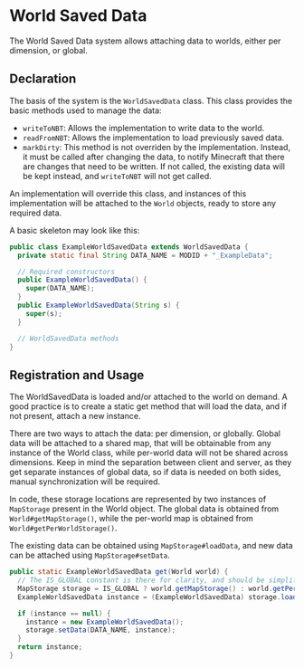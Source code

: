 World Saved Data
================

The World Saved Data system allows attaching data to worlds, either per dimension, or global.

Declaration
-----------

The basis of the system is the `WorldSavedData` class. This class provides the basic methods used to manage the data:

* `writeToNBT`: Allows the implementation to write data to the world.
* `readFromNBT`: Allows the implementation to load previously saved data.
* `markDirty`: This method is not overriden by the implementation. Instead, it must be called after changing the data, to notify Minecraft that there are changes that need to be written. If not called, the existing data will be kept instead, and `writeToNBT` will not get called.

An implementation will override this class, and instances of this implementation will be attached to the `World` objects, ready to store any required data.

A basic skeleton may look like this:

```Java
public class ExampleWorldSavedData extends WorldSavedData {
  private static final String DATA_NAME = MODID + "_ExampleData";

  // Required constructors
  public ExampleWorldSavedData() {
    super(DATA_NAME);
  }
  public ExampleWorldSavedData(String s) {
    super(s);
  }

  // WorldSavedData methods
}
```

Registration and Usage
----------------------

The WorldSavedData is loaded and/or attached to the world on demand. A good practice is to create a static get method that will load the data, and if not present, attach a new instance.

There are two ways to attach the data: per dimension, or globally. Global data will be attached to a shared map, that will be obtainable from any instance of the World class, while per-world data will not be shared across dimensions. Keep in mind the separation between client and server, as they get separate instances of global data, so if data is needed on both sides, manual synchronization will be required.

In code, these storage locations are represented by two instances of `MapStorage` present in the World object. The global data is obtained from `World#getMapStorage()`, while the per-world map is obtained from `World#getPerWorldStorage()`.

The existing data can be obtained using `MapStorage#loadData`, and new data can be attached using `MapStorage#setData`.

```Java
public static ExampleWorldSavedData get(World world) {
  // The IS_GLOBAL constant is there for clarity, and should be simplified into the right branch.
  MapStorage storage = IS_GLOBAL ? world.getMapStorage() : world.getPerWorldStorage();
  ExampleWorldSavedData instance = (ExampleWorldSavedData) storage.loadData(ExampleWorldSavedData.class, DATA_NAME);

  if (instance == null) {
    instance = new ExampleWorldSavedData();
    storage.setData(DATA_NAME, instance);
  }
  return instance;
}
```
